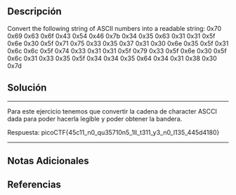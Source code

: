 ## Descripción

Convert the following string of ASCII numbers into a readable string: 0x70 0x69 0x63 0x6f 0x43 0x54 0x46 0x7b 0x34 0x35 0x63 0x31 0x31 0x5f 0x6e 0x30 0x5f 0x71 0x75 0x33 0x35 0x37 0x31 0x30 0x6e 0x35 0x5f 0x31 0x6c 0x6c 0x5f 0x74 0x33 0x31 0x31 0x5f 0x79 0x33 0x5f 0x6e 0x30 0x5f 0x6c 0x31 0x33 0x35 0x5f 0x34 0x34 0x35 0x64 0x34 0x31 0x38 0x30 0x7d

## Solución

***
Para este ejercicio tenemos que convertir la cadena de character ASCCI dada para poder hacerla legible y poder obtener la bandera. 

Respuesta: picoCTF{45c11_n0_qu35710n5_1ll_t311_y3_n0_l135_445d4180}
***
## Notas Adicionales

## Referencias